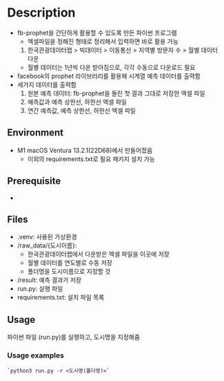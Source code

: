 # Description
- fb-prophet을 간단하게 활용할 수 있도록 만든 파이썬 프로그램
    - 엑셀파일을 정해진 형태로 정리해서 입력하면 바로 활용 가능
    1. 한국관광데이터랩 > 빅데이터 > 이동통신 > 지역별 방문자 수  > 월별 데이터 다운
    - 월별 데이터는 1년씩 다운 받아짐으로, 각각 수동으로 다운로드 필요  
- facebook의 prophet 라이브러리를 활용해 시계열 예측 데이터를 출력함
- 세가지 데이터를 출력함
    1. 원본 예측 데이터: fb-prophet을 돌린 첫 결과 그대로 저장한 엑셀 파일
    2. 예측값과 예측 상한선, 하한선 엑셀 파일
    3. 연간 예측값, 예측 상한선, 하한선 엑셀 파일
## Environment
- M1 macOS Ventura 13.2.1(22D68)에서 만들어졌음
    -  이외의 requirements.txt로 필요 패키지 설치 가능
## Prerequisite
- 
## Files
- .venv: 사용된 가상환경
- /raw_data/{도시이름}: 
    - 한국관광데이터랩에서 다운받은 엑셀 파일을 이곳에 저장
    - 월별 데이터를 연도별로 수동 저장
    - 폴더명을 도시이름으로 지정할 것
- /result: 예측 결과가 저장
- run.py: 실행 파일
- requirements.txt: 설치 파일 목록
## Usage
파이썬 파일 (run.py)를 실행하고, 도시명을 지정해줌
### Usage examples
    `python3 run.py -r <도시명(폴더명)>`